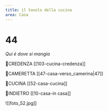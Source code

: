```yaml
---
title: il tavolo della cucina
area: Casa
---
```

# 44
_Qui è dove si mangia_

👀CREDENZA [[103-cucina-credenza]]

👣CAMERETTA [[47-casa-verso_camerina|47]]

👣CUCINA [[52-casa-cucina]]

👣INDIETRO [[10-casa-in casa]]

![[foto_52.jpg]]